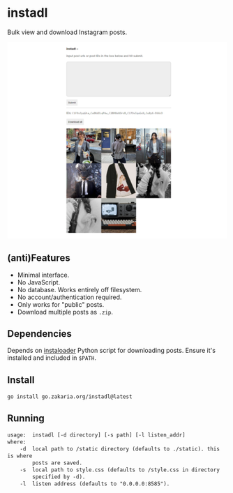 instadl
=======

Bulk view and download Instagram posts.

![screenshot](scrot.png)


(anti)Features
--------------

- Minimal interface.
- No JavaScript.
- No database. Works entirely off filesystem.
- No account/authentication required.
- Only works for "public" posts.
- Download multiple posts as `.zip`.

Dependencies
------------

Depends on [instaloader](https://github.com/instaloader/instaloader) Python
script for downloading posts. Ensure it's installed and included in `$PATH`.

Install
-------

	go install go.zakaria.org/instadl@latest

Running
-------

	usage:	instadl [-d directory] [-s path] [-l listen_addr]
	where:
		-d	local path to /static directory (defaults to ./static). this is where
			posts are saved.
		-s	local path to style.css (defaults to /style.css in directory
			specified by -d).
		-l	listen address (defaults to "0.0.0.0:8585").

